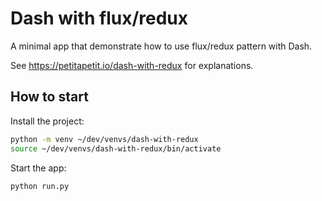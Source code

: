 # Dash with flux/redux

A minimal app that demonstrate how to use flux/redux pattern with Dash.

See https://petitapetit.io/dash-with-redux for explanations.

## How to start

Install the project:
```bash
python -m venv ~/dev/venvs/dash-with-redux
source ~/dev/venvs/dash-with-redux/bin/activate
```
Start the app:
```bash
python run.py
```
